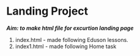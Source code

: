 # Landing Project

***Aim: to make html file for excurtion landing page***

1. index.html - made following Eduson lessons.
2. index1.html - made following Home task
